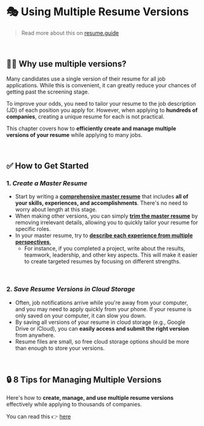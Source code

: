 # 🎭 Using Multiple Resume Versions
> Read more about this on [resume.guide](https://resume.guide/en/optimize/versioning/?ref=github.com)

<br />

## 🤷‍♀️ Why use multiple versions?

Many candidates use a single version of their resume for all job applications. While this is convenient, it can greatly reduce your chances of getting past the screening stage.

To improve your odds, you need to tailor your resume to the job description (JD) of each position you apply for. However, when applying to **hundreds of companies**, creating a unique resume for each is not practical.

This chapter covers how to **efficiently create and manage multiple versions of your resume** while applying to many jobs.

<br />

## ✅ How to Get Started

### 1. *Create a Master Resume*
- Start by writing a <ins>**comprehensive master resume**</ins> that includes **all of your skills, experiences, and accomplishments**. There's no need to worry about length at this stage.
- When making other versions, you can simply <ins>**trim the master resume**</ins> by removing irrelevant details, allowing you to quickly tailor your resume for specific roles.
- In your master resume, try to <ins>**describe each experience from multiple perspectives**.</ins>
    - For instance, if you completed a project, write about the results, teamwork, leadership, and other key aspects. This will make it easier to create targeted resumes by focusing on different strengths.

<br />

### 2. *Save Resume Versions in Cloud Storage*
- Often, job notifications arrive while you're away from your computer, and you may need to apply quickly from your phone. If your resume is only saved on your computer, it can slow you down.
- By saving all versions of your resume in cloud storage (e.g., Google Drive or iCloud), you can **easily access and submit the right version** from anywhere.
- Resume files are small, so free cloud storage options should be more than enough to store your versions.

<br />

## 🔒 8 Tips for Managing Multiple Versions

Here's how to **create, manage, and use multiple resume versions** effectively while applying to thousands of companies.

You can read this 👉 [here](https://www.resume.guide/en/optimize/versioning#-8-tips-for-managing-multiple-versions/?ref=github.com)
